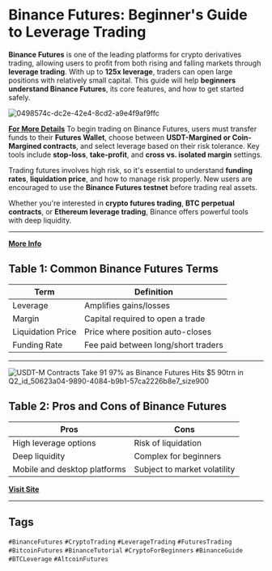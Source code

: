 # Binance Futures: Beginner's Guide to Leverage Trading

**Binance Futures** is one of the leading platforms for crypto derivatives trading, allowing users to profit from both rising and falling markets through **leverage trading**. With up to **125x leverage**, traders can open large positions with relatively small capital. This guide will help **beginners understand Binance Futures**, its core features, and how to get started safely.

![0498574c-dc2e-42e4-8cd2-a9e4f9af9ffc](https://github.com/user-attachments/assets/f83ff00d-7d91-4a8d-b1a3-7a0e20c90381)

[**For More Details**](https://tinyurl.com/33sathw3)
To begin trading on Binance Futures, users must transfer funds to their **Futures Wallet**, choose between **USDT-Margined or Coin-Margined contracts**, and select leverage based on their risk tolerance. Key tools include **stop-loss**, **take-profit**, and **cross vs. isolated margin** settings.

Trading futures involves high risk, so it's essential to understand **funding rates**, **liquidation price**, and how to manage risk properly. New users are encouraged to use the **Binance Futures testnet** before trading real assets.

Whether you're interested in **crypto futures trading**, **BTC perpetual contracts**, or **Ethereum leverage trading**, Binance offers powerful tools with deep liquidity.

---
[**More Info**](https://tinyurl.com/uycshsmp)

## Table 1: Common Binance Futures Terms

| Term              | Definition                          |
|-------------------|-------------------------------------|
| Leverage          | Amplifies gains/losses              |
| Margin            | Capital required to open a trade    |
| Liquidation Price | Price where position auto-closes    |
| Funding Rate      | Fee paid between long/short traders |

---

![USDT-M Contracts Take 91 97% as Binance Futures Hits $5 90trn in Q2_id_50623a04-9890-4084-b9b1-57ca2226b8e7_size900](https://github.com/user-attachments/assets/c7804312-aae5-48d9-9af1-ef79e2f9a496)

## Table 2: Pros and Cons of Binance Futures

| Pros                         | Cons                           |
|------------------------------|--------------------------------|
| High leverage options        | Risk of liquidation            |
| Deep liquidity               | Complex for beginners          |
| Mobile and desktop platforms | Subject to market volatility   |

[**Visit Site**](https://tinyurl.com/2p644kkh)

---

## Tags

`#BinanceFutures` `#CryptoTrading` `#LeverageTrading` `#FuturesTrading` `#BitcoinFutures` `#BinanceTutorial` `#CryptoForBeginners` `#BinanceGuide` `#BTCLeverage` `#AltcoinFutures`
